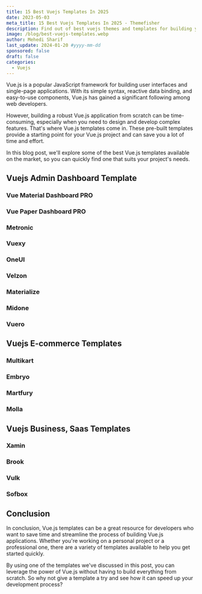```yaml
---
title: 15 Best Vuejs Templates In 2025
date: 2023-05-03
meta_title: 15 Best Vuejs Templates In 2025 - Themefisher
description: Find out of best vuejs themes and templates for building your next web Project
image: /blog/best-vuejs-templates.webp
author: Mehedi Sharif
last_update: 2024-01-20 #yyyy-mm-dd
sponsored: false
draft: false
categories:
  - Vuejs
---
```


Vue.js is a popular JavaScript framework for building user interfaces and single-page applications. With its simple syntax, reactive data binding, and easy-to-use components, Vue.js has gained a significant following among web developers.

However, building a robust Vue.js application from scratch can be time-consuming, especially when you need to design and develop complex features. That's where Vue.js templates come in. These pre-built templates provide a starting point for your Vue.js project and can save you a lot of time and effort.

In this blog post, we'll explore some of the best Vue.js templates available on the market, so you can quickly find one that suits your project's needs.

## Vuejs Admin Dashboard Template

### Vue Material Dashboard PRO

<Mockup src="/blog/vue-material-dashboard.webp" alt="Vuejs Material Dashboard"/>
<Download href="https://www.creative-tim.com/product/vue-material-dashboard-pro/?partner=104776"/>
<Demo href="https://demos.creative-tim.com/vue-material-dashboard-pro/?partner=104776"/>

### Vue Paper Dashboard PRO

<Mockup src="/blog/vue-paper-dashboard.webp" alt="Vue js Paper Dashboard PRO"/>
<Download href="https://www.creative-tim.com/product/vue-paper-dashboard-pro/?partner=104776"/>
<Demo href="https://demos.creative-tim.com/bs3/vue-paper-dashboard-pro/?partner=104776"/>

### Metronic

<Mockup src="/blog/metronic.webp" alt="Metronic vuejs Admin Dashboard Template"/>
<Download href="https://1.envato.market/qzAmnY"/>
<Demo href="https://1.envato.market/mOzjOM"/>

### Vuexy

<Mockup src="/blog/vuexy.webp" alt="Vuexy vuejs Admin Dashboard Template"/>
<Download href="https://1.envato.market/VxZAaE"/>
<Demo href="https://1.envato.market/6yAo2r"/>

### OneUI

<Mockup src="/blog/oneui.webp" alt="oneui vuejs Admin Dashboard Template"/>
<Download href="https://1.envato.market/dOLnxM"/>
<Demo href="https://1.envato.market/K0J4Vn"/>

### Velzon

<Mockup src="/blog/velzon.webp" alt="velzon vuejs Admin Dashboard Template"/>
<Download href="https://1.envato.market/JKJObE"/>
<Demo href="https://1.envato.market/K0J4Vn"/>

### Materialize

<Mockup src="/blog/materialize.webp" alt="materialize vuejs Admin Dashboard Template"/>
<Download href="https://1.envato.market/Oen4GN"/>
<Demo href="https://1.envato.market/2ajMnO"/>

### Midone

<Mockup src="/blog/midone.webp" alt="midone vuejs Admin Dashboard Template"/>
<Download href="https://1.envato.market/LKnOaY"/>
<Demo href="https://1.envato.market/2ajMnO"/>

### Vuero

<Mockup src="/blog/vuero.webp" alt="vuero vuejs Admin Dashboard Template"/>
<Download href="https://1.envato.market/Z6XLbk"/>
<Demo href="https://1.envato.market/gODqP9"/>

## Vuejs E-commerce Templates

### Multikart

<Mockup src="/blog/multikart.webp" alt="multikart vuejs ecommerce Template"/>
<Download href="https://1.envato.market/QjJAn9"/>
<Demo href="https://1.envato.market/o4z5Rm"/>

### Embryo

<Mockup src="/blog/embryo.webp" alt="embryo vuejs ecommerce Template"/>
<Download href="https://1.envato.market/9LAnzY"/>
<Demo href="https://1.envato.market/Wy4AAJ"/>

### Martfury

<Mockup src="/blog/martfury-vuejs.webp" alt="martfury vuejs ecommerce Template"/>
<Download href="https://1.envato.market/BnxOEq"/>
<Demo href="https://1.envato.market/zxyPg6"/>

### Molla

<Mockup src="/blog/molla-vuejs.webp" alt="molla vuejs ecommerce Template"/>
<Download href="https://1.envato.market/qzAmzY"/>
<Demo href="https://1.envato.market/Wy4ADX"/>

## Vuejs Business, Saas Templates

### Xamin

<Mockup src="/blog/xamin.webp" alt="xamin vuejs business Template"/>
<Download href="https://1.envato.market/dOLkkW"/>
<Demo href="https://1.envato.market/xLyrL1"/>

### Brook

<Mockup src="/blog/brook-vuejs.webp" alt="brook vuejs business Template"/>
<Download href="https://1.envato.market/raGLDd"/>
<Demo href="https://1.envato.market/nXNP1X"/>

### Vulk

<Mockup src="/blog/vulk.webp" alt="vulk vuejs landing page Template"/>
<Download href="https://1.envato.market/DyQOy2"/>
<Demo href="https://1.envato.market/7aynnY"/>

### Sofbox

<Mockup src="/blog/sofbox-vuejs.webp" alt="sofbox vuejs landing page Template"/>
<Download href="https://1.envato.market/bOGP3k"/>
<Demo href="https://1.envato.market/OenORn"/>

## Conclusion

In conclusion, Vue.js templates can be a great resource for developers who want to save time and streamline the process of building Vue.js applications. Whether you're working on a personal project or a professional one, there are a variety of templates available to help you get started quickly.

By using one of the templates we've discussed in this post, you can leverage the power of Vue.js without having to build everything from scratch. So why not give a template a try and see how it can speed up your development process?

<Disclaimer />
